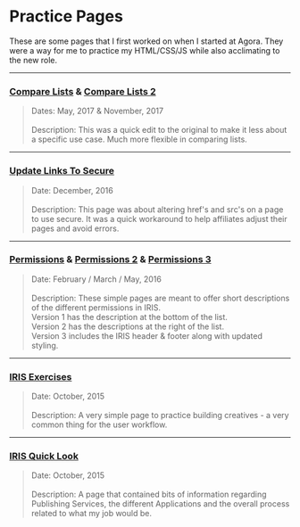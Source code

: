 # Practice Pages

These are some pages that I first worked on when I started at Agora. 
They were a way for me to practice my HTML/CSS/JS while also acclimating to the new role.


----

### [Compare Lists](https://dejai.github.io/iris_bros/practice/compareLists.html) & [Compare Lists 2](https://dejai.github.io/iris_bros/practice/comparelists2.html)
> Dates: May, 2017 & November, 2017 <br/><br/>
> Description: This was a quick edit to the original to make it less about a specific use case. Much more flexible in comparing lists.
----

### [Update Links To Secure](https://dejai.github.io/iris_bros/practice/updateLinksToSecure.html)
> Date: December, 2016 <br/><br/>
> Description: This page was about altering href's and src's on a page to use secure. It was a quick workaround to help affiliates adjust their pages and avoid errors.

----

### [Permissions](https://dejai.github.io/iris_bros/practice/permissions.html) & [Permissions 2](https://dejai.github.io/iris_bros/practice/permissions2.html) & [Permissions 3](https://dejai.github.io/iris_bros/practice/permissions3.html)
> Date: February / March / May, 2016 <br/><br/>
> Description: These simple pages are meant to offer short descriptions of the different permissions in IRIS.<br/>
> Version 1 has the description at the bottom of the list. <br/>
> Version 2 has the descriptions at the right of the list.  <br/>
> Version 3 includes the IRIS header & footer along with updated styling.


----

### [IRIS Exercises](https://dejai.github.io/iris_bros/practice/iris_exercises.html)
> Date: October, 2015 <br/><br/>
> Description: A very simple page to practice building creatives - a very common thing for the user workflow.

----

### [IRIS Quick Look](https://dejai.github.io/iris_bros/practice/iris_quicklook.html)
> Date: October, 2015 <br/><br/>
> Description: A page that contained bits of information regarding Publishing Services, the different Applications and the overall process related to what my job would be.





